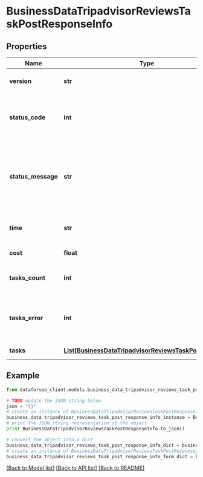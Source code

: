 # BusinessDataTripadvisorReviewsTaskPostResponseInfo


## Properties

Name | Type | Description | Notes
------------ | ------------- | ------------- | -------------
**version** | **str** | the current version of the API | [optional] 
**status_code** | **int** | general status code you can find the full list of the response codes here | [optional] 
**status_message** | **str** | general informational message you can find the full list of general informational messages here | [optional] 
**time** | **str** | total execution time, seconds | [optional] 
**cost** | **float** | total tasks cost, USD | [optional] 
**tasks_count** | **int** | the number of tasks in the tasks array | [optional] 
**tasks_error** | **int** | the number of tasks in the tasks array returned with an error | [optional] 
**tasks** | [**List[BusinessDataTripadvisorReviewsTaskPostTaskInfo]**](BusinessDataTripadvisorReviewsTaskPostTaskInfo.md) | array of tasks | [optional] 

## Example

```python
from dataforseo_client.models.business_data_tripadvisor_reviews_task_post_response_info import BusinessDataTripadvisorReviewsTaskPostResponseInfo

# TODO update the JSON string below
json = "{}"
# create an instance of BusinessDataTripadvisorReviewsTaskPostResponseInfo from a JSON string
business_data_tripadvisor_reviews_task_post_response_info_instance = BusinessDataTripadvisorReviewsTaskPostResponseInfo.from_json(json)
# print the JSON string representation of the object
print BusinessDataTripadvisorReviewsTaskPostResponseInfo.to_json()

# convert the object into a dict
business_data_tripadvisor_reviews_task_post_response_info_dict = business_data_tripadvisor_reviews_task_post_response_info_instance.to_dict()
# create an instance of BusinessDataTripadvisorReviewsTaskPostResponseInfo from a dict
business_data_tripadvisor_reviews_task_post_response_info_form_dict = business_data_tripadvisor_reviews_task_post_response_info.from_dict(business_data_tripadvisor_reviews_task_post_response_info_dict)
```
[[Back to Model list]](../README.md#documentation-for-models) [[Back to API list]](../README.md#documentation-for-api-endpoints) [[Back to README]](../README.md)


